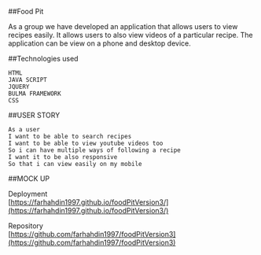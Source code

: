 
##Food Pit

As a group we have developed an application that allows users to view recipes easily. It allows users to also view videos of a particular recipe. The application can be view on a phone and desktop device.

##Technologies used

```
HTML
JAVA SCRIPT
JQUERY
BULMA FRAMEWORK
CSS

```

##USER STORY
```
As a user 
I want to be able to search recipes 
I want to be able to view youtube videos too
So i can have multiple ways of following a recipe
I want it to be also responsive
So that i can view easily on my mobile 

```

##MOCK UP




Deployment <br>
 [https://farhahdin1997.github.io/foodPitVersion3/](https://farhahdin1997.github.io/foodPitVersion3/)

Repository <br>
[https://github.com/farhahdin1997/foodPitVersion3](https://github.com/farhahdin1997/foodPitVersion3)